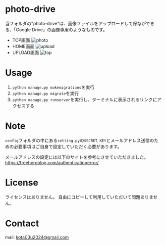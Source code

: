 # photo-drive

当フォルダの"photo-drive"は、画像ファイルをアップロードして保存ができる、「Google Drive」の画像専用のようなものです。
* TOP画面
![photo](https://user-images.githubusercontent.com/104336680/170180242-e6892aff-a61b-4545-9f78-d39d5b3b58de.png)
* HOME画面
![upload](https://user-images.githubusercontent.com/104336680/170180270-9e5a23d2-bbb7-4309-b19b-cb7c801e4093.png)
* UPLOAD画面
![top](https://user-images.githubusercontent.com/104336680/170180279-505bc6f4-f60e-4d4f-86fb-881afe3ede01.png)

# Usage

1. `python manage.py makemigrations`を実行
2. `python manage.py migrate`を実行
3. `python manage.py runserver`を実行し、ターミナルに表示されるリンクにアクセスする

# Note
 
`config`フォルダの中にある`setting.py`の`SECRET_KEY`とメールアドレス送信のための必要事項はご自身で設定していただく必要があります。

メールアドレスの設定には以下のサイトを参考にさせていただきました。
https://freeheroblog.com/authenticationerror/
 
# License
 
ライセンスはありません。
自由にコピーして利用していただいて問題ありません。

# Contact
mail: kota03u2024@gmail.com

